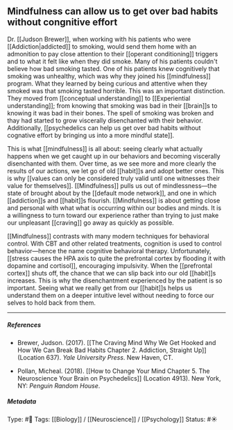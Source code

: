 ## Mindfulness can allow us to get over bad habits without congnitive effort  # 

Dr. [[Judson Brewer]], when working with his patients who were [[Addiction|addicted]] to smoking, would send them home with an admonition to pay close attention to their [[operant conditioning]] triggers and to what it felt like when they did smoke. Many of his patients couldn't believe how bad smoking tasted. One of his patients knew cognitively that smoking was unhealthy, which was why they joined his [[mindfulness]] program. What they learned by being curious and attentive when they smoked was that smoking tasted horrible. This was an important distinction. They moved from [[conceptual understanding]] to [[Experiential understanding]]; from knowing that smoking was bad in their [[brain]]s to knowing it was bad in their bones. The spell of smoking was broken and thay had started to grow viscerally disenchanted with their behavior. Additionally, [[psychedelics can help us get over bad habits without cognative effort by bringing us into a more mindful state]].

This is what [[mindfulness]] is all about: seeing clearly what actually happens when we get caught up in our behaviors and becoming viscerally disenchanted with them. Over time, as we see more and more clearly the results of our actions, we let go of old [[habit]]s and adopt better ones. This is why [[values can only be considered truly valid until one witnesses their value for themselves]]. [[Mindfulness]] pulls us out of mindlessness—the state of brought about by the [[default mode network]], and one in which [[addiction]]s and [[habit]]s flourish. [[Mindfulness]] is about getting close and personal with what what is occurring within our bodies and minds. It is a willingness to turn toward our experience rather than trying to just make our unpleasant [[craving]] go away as quickly as possible. 

[[Mindfulness]] contrasts with many modern techniques for behavioral control. With CBT and other related treatments, cognition is used to control behavior—hence the name cognitive behavioral therapy. Unfortunately, [[stress causes the HPA axis to quite the prefrontal cortex by flooding it with dopamine and cortisol]], encouraging impulsivity. When the [[prefrontal cortex]] shuts off, the chance that we can slip back into our old [[habit]]s increases. This is why the disenchantment experienced by the patient is so important. Seeing what we really get from our [[habit]]s helps us understand them on a deeper intuitive level without needing to force our selves to hold back from them. 

___

##### References

- Brewer, Judson. (2017). [[The Craving Mind Why We Get Hooked and How We Can Break Bad Habits Chapter 2. Addiction, Straight Up]] (Location 637). _Yale University Press_. New Haven, CT.

- Pollan, Micheal. (2018). [[How to Change Your Mind Chapter 5. The Neuroscience Your Brain on Psychedelics]] (Location 4913). New York, NY: _Penguin Random House_. 

##### Metadata

Type: #🔴 
Tags: [[Biology]] / [[Neuroscience]] / [[Psychology]]
Status: #☀️ 